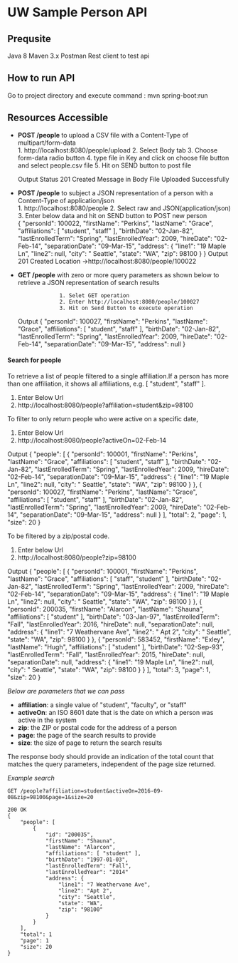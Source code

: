 UW Sample Person API
========

Prequsite
---------

Java 8
Maven 3.x
Postman Rest client to test api


How to run API
---------
Go to project directory and execute command : mvn spring-boot:run
 
Resources Accessible
---------------


- **POST /people** to upload a CSV file with a Content-Type of multipart/form-data  
                   1. http://localhost:8080/people/upload
                   2. Select Body tab
                   3. Choose form-data radio button
                   4. type file in Key and click on choose file button and select people.csv file
                   5. Hit on SEND button to post file
				   
	Output Status 201 Created
    Message in Body File Uploaded Successfully	
  				   
- **POST /people** to subject a JSON representation of a person with a Content-Type of application/json  
                   1. http://localhost:8080/people
                   2. Select raw and JSON(application/json)
				   3.  Enter below data and hit on SEND button to POST new person    
								   {
					  "personId": 100022,
					  "firstName": "Perkins",
					  "lastName": "Grace",
					  "affiliations": [
						"student",
						"staff"
					  ],
					  "birthDate": "02-Jan-82",
					  "lastEnrolledTerm": "Spring",
					  "lastEnrolledYear": 2009,
					  "hireDate": "02-Feb-14",
					  "separationDate": "09-Mar-15",
					  "address": {
						"line1": "19 Maple Ln",
						"line2": null,
						"city": " Seattle",
						"state": "WA",
						"zip": 98100
					  }
					}
	Output 201 Created
    Location →http://localhost:8080/people/100022	


- **GET /people** with zero or more query parameters as shown below to retrieve a JSON representation of search results

                   1. Selet GET operation
				   2. Enter http://localhost:8080/people/100027
				   3. Hit on Send Button to execute operation
	Output 
						{
			  "personId": 100027,
			  "firstName": "Perkins",
			  "lastName": "Grace",
			  "affiliations": [
				"student",
				"staff"
			  ],
			  "birthDate": "02-Jan-82",
			  "lastEnrolledTerm": "Spring",
			  "lastEnrolledYear": 2009,
			  "hireDate": "02-Feb-14",
			  "separationDate": "09-Mar-15",
			  "address": null
			}	
				   

#### Search for people

To retrieve a list of people filtered to a single affiliation.If a person has more than one affiliation, it shows all affiliations, e.g. [ "student", "staff" ].

1. Enter Below Url
2. http://localhost:8080/people?affiliation=student&zip=98100 


To filter to only return people who were active on a specific date, 
1. Enter Below Url
2. http://localhost:8080/people?activeOn=02-Feb-14

Output
									{
									  "people": [
										{
										  "personId": 100001,
										  "firstName": "Perkins",
										  "lastName": "Grace",
										  "affiliations": [
											"student",
											"staff"
										  ],
										  "birthDate": "02-Jan-82",
										  "lastEnrolledTerm": "Spring",
										  "lastEnrolledYear": 2009,
										  "hireDate": "02-Feb-14",
										  "separationDate": "09-Mar-15",
										  "address": {
											"line1": "19 Maple Ln",
											"line2": null,
											"city": " Seattle",
											"state": "WA",
											"zip": 98100
										  }
										},
										{
										  "personId": 100027,
										  "firstName": "Perkins",
										  "lastName": "Grace",
										  "affiliations": [
											"student",
											"staff"
										  ],
										  "birthDate": "02-Jan-82",
										  "lastEnrolledTerm": "Spring",
										  "lastEnrolledYear": 2009,
										  "hireDate": "02-Feb-14",
										  "separationDate": "09-Mar-15",
										  "address": null
										}
									  ],
									  "total": 2,
									  "page": 1,
									  "size": 20
									}


To be filtered by a zip/postal code. 
1. Enter below Url
2. http://localhost:8080/people?zip=98100

Output
					{
					  "people": [
						{
						  "personId": 100001,
						  "firstName": "Perkins",
						  "lastName": "Grace",
						  "affiliations": [
							"staff",
							"student"
						  ],
						  "birthDate": "02-Jan-82",
						  "lastEnrolledTerm": "Spring",
						  "lastEnrolledYear": 2009,
						  "hireDate": "02-Feb-14",
						  "separationDate": "09-Mar-15",
						  "address": {
							"line1": "19 Maple Ln",
							"line2": null,
							"city": " Seattle",
							"state": "WA",
							"zip": 98100
						  }
						},
						{
						  "personId": 200035,
						  "firstName": "Alarcon",
						  "lastName": "Shauna",
						  "affiliations": [
							"student"
						  ],
						  "birthDate": "03-Jan-97",
						  "lastEnrolledTerm": "Fall",
						  "lastEnrolledYear": 2016,
						  "hireDate": null,
						  "separationDate": null,
						  "address": {
							"line1": "7 Weathervane Ave",
							"line2": " Apt 2",
							"city": " Seattle",
							"state": "WA",
							"zip": 98100
						  }
						},
						{
						  "personId": 583452,
						  "firstName": "Exley",
						  "lastName": "Hugh",
						  "affiliations": [
							"student"
						  ],
						  "birthDate": "02-Sep-93",
						  "lastEnrolledTerm": "Fall",
						  "lastEnrolledYear": 2015,
						  "hireDate": null,
						  "separationDate": null,
						  "address": {
							"line1": "19 Maple Ln",
							"line2": null,
							"city": " Seattle",
							"state": "WA",
							"zip": 98100
						  }
						}
					  ],
					  "total": 3,
					  "page": 1,
					  "size": 20
					}

_Below are parameters that we can pass_

- **affiliation**: a single value of "student", "faculty", or "staff"
- **activeOn**: an ISO 8601 date that is the date on which a person was active in the system
- **zip**: the ZIP or postal code for the address of a person
- **page**: the page of the search results to provide
- **size**: the size of page to return the search results

The response body should provide an indication of the total count that matches the query parameters, independent of the page size returned.  

_Example search_

    GET /people?affiliation=student&activeOn=2016-09-08&zip=98100&page=1&size=20

    200 OK
    {
        "people": [
            {
                "id": "200035",
                "firstName": "Shauna", 
                "lastName": "Alarcon",
                "affiliations": [ "student" ],
                "birthDate": "1997-01-03",
                "lastEnrolledTerm": "Fall",
                "lastEnrolledYear": "2014"
                "address": {
                    "line1": "7 Weathervane Ave",
                    "line2": "Apt 2",
                    "city": "Seattle",
                    "state": "WA",
                    "zip": "98100"
                }
            }
        ],
        "total": 1
        "page": 1
        "size": 20
    }
    
  
